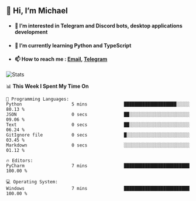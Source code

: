 ## 👋 Hi, I’m Michael
- #### 👀 I’m interested in Telegram and Discord bots, desktop applications development
- #### 🌱 I’m currently learning Python and TypeScript
- #### 📫 How to reach me : [Email](mailto:misha@kurapov.ru), [Telegram](https://t.me/mkurapov)

![Stats](https://github-readme-stats.vercel.app/api?username=krpff&show_icons=true&theme=github_dark&hide_border=true&hide=issues&count_private=true&layout=compact)


<!--START_SECTION:waka-->
📊 **This Week I Spent My Time On** 

```text
💬 Programming Languages: 
Python                   5 mins              ████████████████████░░░░░   80.13 % 
JSON                     0 secs              ██░░░░░░░░░░░░░░░░░░░░░░░   09.06 % 
Text                     0 secs              ██░░░░░░░░░░░░░░░░░░░░░░░   06.24 % 
GitIgnore file           0 secs              █░░░░░░░░░░░░░░░░░░░░░░░░   03.45 % 
Markdown                 0 secs              ░░░░░░░░░░░░░░░░░░░░░░░░░   01.12 % 

🔥 Editors: 
PyCharm                  7 mins              █████████████████████████   100.00 % 

💻 Operating System: 
Windows                  7 mins              █████████████████████████   100.00 % 
```


<!--END_SECTION:waka-->
